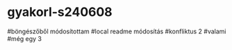 # gyakorl-s240608
#böngészőből módosítottam
#local readme módosítás
#konfliktus 2
#valami
#még egy 3
